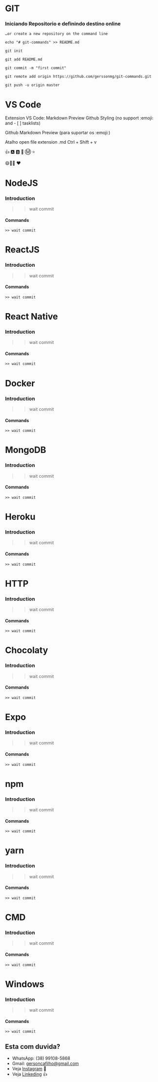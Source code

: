 # GIT

### Iniciando Repositorio e definindo destino online

```
…or create a new repository on the command line

echo "# git-commands" >> README.md

git init

git add README.md

git commit -m "first commit"

git remote add origin https://github.com/gerssonmg/git-commands.git

git push -u origin master
```

# VS Code

Extension VS Code:
Markdown Preview Github Styling
(no support :emoji: and - [ ] tasklists)

Github Markdown Preview
(para suportar os :emoji:)

Atalho open file
extension .md
Ctrl + Shift + v

:thumbsup:
:a:
:b:
:rocket:
:m:
:star:

😄🤡🤧
:heart:

# NodeJS

### Introduction

> > wait commit

#### Commands

```
>> wait commit
```

# ReactJS

### Introduction

> > wait commit

#### Commands

```
>> wait commit
```

# React Native

### Introduction

> > wait commit

#### Commands

```
>> wait commit
```

# Docker

### Introduction

> > wait commit

#### Commands

```
>> wait commit
```

# MongoDB

### Introduction

> > wait commit

#### Commands

```
>> wait commit
```

# Heroku

### Introduction

> > wait commit

#### Commands

```
>> wait commit
```

# HTTP

### Introduction

> > wait commit

#### Commands

```
>> wait commit
```

# Chocolaty

### Introduction

> > wait commit

#### Commands

```
>> wait commit
```

# Expo

### Introduction

> > wait commit

#### Commands

```
>> wait commit
```

# npm

### Introduction

> > wait commit

#### Commands

```
>> wait commit
```

# yarn

### Introduction

> > wait commit

#### Commands

```
>> wait commit
```

# CMD

### Introduction

> > wait commit

#### Commands

```
>> wait commit
```

# Windows

### Introduction

> > wait commit

#### Commands

```
>> wait commit
```

## Esta com duvida?

- WhatsApp: (38) 99108-5868
- Gmail: gersoncafilho@gmail.com
- Veja [Instagram](https://www.instagram.com/gerson.caf/) :feet:
- Veja [Linkeding](https://www.linkedin.com/in/gerson-crisostomo-62057865/) :thumbsup:
